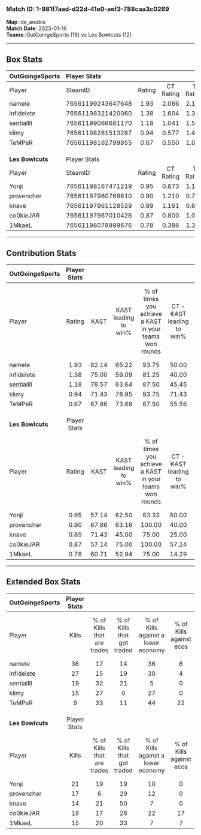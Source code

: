 ### Match ID: 1-981f7aad-d22d-41e0-aef3-788caa3c0269  
**Map**: de_anubis  
**Match Date**: 2025-01-16  
**Teams**: OutGoingeSports (16) vs Les Bowlcuts (12)  

---  

## Box Stats  

| **OutGoingeSports** | Player Stats      |        |           |          |       |       |       |         |        |      |     |
| :- | :- | :-: | :-: | :-: | :-: | :-: | :-: | :-: | :-: | :-: | :-: |
| Player              | SteamID           | Rating | CT Rating | T Rating | KAST  |  ADR  | Kills | Assists | Deaths | K/D  | HS% |
| nameIe              | 76561199243647648 |  1.93  |   2.086   |  2.114   | 82.14 | 134.1 |  36   |    4    |   15   | 2.40 | 38  |
| infidelete          | 76561198321420060 |  1.38  |   1.604   |  1.306   | 75.00 | 90.6  |  27   |    7    |   20   | 1.35 | 22  |
| sentiallll          | 76561199066681170 |  1.18  |   1.041   |  1.515   | 78.57 | 81.0  |  19   |   12    |   18   | 1.06 | 47  |
| klimy               | 76561198261513287 |  0.94  |   0.577   |  1.454   | 71.43 | 53.9  |  15   |    7    |   16   | 0.94 | 20  |
| TeMPeR              | 76561198162799855 |  0.67  |   0.550   |  1.000   | 67.86 | 45.5  |   9   |    5    |   17   | 0.53 | 33  |
|                     |                   |        |           |          |       |       |       |         |        |      |     |
|                     |                   |        |           |          |       |       |       |         |        |      |     |
|                     |                   |        |           |          |       |       |       |         |        |      |     |
| **Les Bowlcuts**    | Player Stats      |        |           |          |       |       |       |         |        |      |     |
| Player              | SteamID           | Rating | CT Rating | T Rating | KAST  |  ADR  | Kills | Assists | Deaths | K/D  | HS% |
| Yonji               | 76561198167471219 |  0.95  |   0.873   |  1.158   | 57.14 | 71.8  |  21   |    3    |   22   | 0.95 | 61  |
| provencher          | 76561197960769610 |  0.90  |   1.210   |  0.739   | 67.86 | 57.6  |  17   |    3    |   20   | 0.85 | 41  |
| knave               | 76561197961128529 |  0.89  |   1.161   |  0.622   | 71.43 | 83.4  |  14   |    8    |   22   | 0.64 | 35  |
| co0kieJAR           | 76561197967010426 |  0.87  |   0.800   |  1.085   | 57.14 | 70.4  |  18   |    4    |   21   | 0.86 | 55  |
| 1MkaeL              | 76561198078899676 |  0.78  |   0.386   |  1.309   | 60.71 | 67.5  |  15   |    3    |   22   | 0.68 | 80  |
---  

## Contribution Stats  

| **OutGoingeSports** | Player Stats |       |                      |                                                        |                           |                                                             |                          |                                                            |
| :- | :-: | :-: | :-: | :-: | :-: | :-: | :-: | :-: |
| Player              |    Rating    | KAST  | KAST leading to win% | % of times you achieve a KAST in your teams won rounds | CT - KAST leading to win% | CT - % of times you achieve a KAST in your teams won rounds | T - KAST leading to win% | T - % of times you achieve a KAST in your teams won rounds |
| nameIe              |     1.93     | 82.14 |        65.22         |                         93.75                          |           50.00           |                           100.00                            |          76.92           |                           90.91                            |
| infidelete          |     1.38     | 75.00 |        59.09         |                         81.25                          |           40.00           |                            80.00                            |          75.00           |                           81.82                            |
| sentiallll          |     1.18     | 78.57 |        63.64         |                         87.50                          |           45.45           |                           100.00                            |          81.82           |                           81.82                            |
| klimy               |     0.94     | 71.43 |        78.95         |                         93.75                          |           71.43           |                           100.00                            |          83.33           |                           90.91                            |
| TeMPeR              |     0.67     | 67.86 |        73.68         |                         87.50                          |           55.56           |                           100.00                            |          90.00           |                           81.82                            |
|                     |              |       |                      |                                                        |                           |                                                             |                          |                                                            |
|                     |              |       |                      |                                                        |                           |                                                             |                          |                                                            |
|                     |              |       |                      |                                                        |                           |                                                             |                          |                                                            |
| **Les Bowlcuts**    | Player Stats |       |                      |                                                        |                           |                                                             |                          |                                                            |
| Player              |    Rating    | KAST  | KAST leading to win% | % of times you achieve a KAST in your teams won rounds | CT - KAST leading to win% | CT - % of times you achieve a KAST in your teams won rounds | T - KAST leading to win% | T - % of times you achieve a KAST in your teams won rounds |
| Yonji               |     0.95     | 57.14 |        62.50         |                         83.33                          |           50.00           |                           100.00                            |          75.00           |                           75.00                            |
| provencher          |     0.90     | 67.86 |        63.16         |                         100.00                         |           40.00           |                           100.00                            |          88.89           |                           100.00                           |
| knave               |     0.89     | 71.43 |        45.00         |                         75.00                          |           25.00           |                            75.00                            |          75.00           |                           75.00                            |
| co0kieJAR           |     0.87     | 57.14 |        75.00         |                         100.00                         |           57.14           |                           100.00                            |          88.89           |                           100.00                           |
| 1MkaeL              |     0.78     | 60.71 |        52.94         |                         75.00                          |           14.29           |                            25.00                            |          80.00           |                           100.00                           |
---  

## Extended Box Stats  

| **OutGoingeSports** | Player Stats |                            |                            |                                    |                         |                              |                                 |        |                             |                                     |                          |                               |                            |
| :- | :-: | :-: | :-: | :-: | :-: | :-: | :-: | :-: | :-: | :-: | :-: | :-: | :-: |
| Player              |    Kills     | % of Kills that are trades | % of Kills that got traded | % of Kills against a lower economy | % of Kills against ecos | % of Kills that are flawless | % of Kills that are close duels | Deaths | % of Deaths that get traded | % of Deaths against a lower economy | % of Deaths against ecos | % of Deaths that are flawless | % of Deaths that are close |
| nameIe              |      36      |             17             |             14             |                 36                 |            6            |              69              |                3                |   15   |             33              |                 13                  |            0             |              60               |             7              |
| infidelete          |      27      |             15             |             19             |                 30                 |            4            |              59              |                0                |   20   |             10              |                 15                  |            0             |              80               |             5              |
| sentiallll          |      19      |             32             |             21             |                 5                  |            0            |              63              |                0                |   18   |             33              |                 22                  |            0             |              56               |             6              |
| klimy               |      15      |             27             |             0              |                 27                 |            0            |              80              |                7                |   16   |             44              |                 19                  |            0             |              56               |             0              |
| TeMPeR              |      9       |             33             |             11             |                 44                 |           22            |              56              |                0                |   17   |             35              |                 18                  |            0             |              53               |             0              |
|                     |              |                            |                            |                                    |                         |                              |                                 |        |                             |                                     |                          |                               |                            |
|                     |              |                            |                            |                                    |                         |                              |                                 |        |                             |                                     |                          |                               |                            |
|                     |              |                            |                            |                                    |                         |                              |                                 |        |                             |                                     |                          |                               |                            |
| **Les Bowlcuts**    | Player Stats |                            |                            |                                    |                         |                              |                                 |        |                             |                                     |                          |                               |                            |
| Player              |    Kills     | % of Kills that are trades | % of Kills that got traded | % of Kills against a lower economy | % of Kills against ecos | % of Kills that are flawless | % of Kills that are close duels | Deaths | % of Deaths that get traded | % of Deaths against a lower economy | % of Deaths against ecos | % of Deaths that are flawless | % of Deaths that are close |
| Yonji               |      21      |             19             |             19             |                 10                 |            0            |              67              |               10                |   22   |             14              |                  9                  |            5             |              77               |             5              |
| provencher          |      17      |             6              |             29             |                 12                 |            0            |              59              |                0                |   20   |             25              |                  5                  |            0             |              65               |             0              |
| knave               |      14      |             21             |             50             |                 7                  |            0            |              64              |                0                |   22   |              5              |                  9                  |            0             |              55               |             0              |
| co0kieJAR           |      18      |             17             |             28             |                 22                 |           17            |              61              |                0                |   21   |             19              |                 10                  |            0             |              76               |             0              |
| 1MkaeL              |      15      |             20             |             33             |                 7                  |            7            |              53              |                7                |   22   |              9              |                  5                  |            0             |              55               |             5              |
